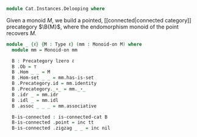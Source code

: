 <!--
```agda
open import Algebra.Monoid

open import Cat.Instances.FreeGroupoid
open import Cat.Connected
open import Cat.Prelude

open is-connected-cat
open Precategory
```
-->

```agda
module Cat.Instances.Delooping where
```

<!--
```agda
private variable
  ℓ : Level
```
-->

Given a monoid $M$, we build a pointed, [[connected|connected category]]
precategory $\B{M}$, where the endomorphism monoid of the point recovers $M$.

```agda
module _ {ℓ} {M : Type ℓ} (mm : Monoid-on M) where
  module mm = Monoid-on mm

  B : Precategory lzero ℓ
  B .Ob = ⊤
  B .Hom _ _ = M
  B .Hom-set _ _ = mm.has-is-set
  B .Precategory.id = mm.identity
  B .Precategory._∘_ = mm._⋆_
  B .idr _ = mm.idr
  B .idl _ = mm.idl
  B .assoc _ _ _ = mm.associative

  B-is-connected : is-connected-cat B
  B-is-connected .point = inc tt
  B-is-connected .zigzag _ _ = inc nil
```
